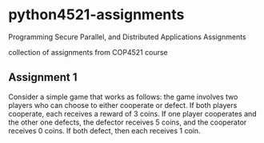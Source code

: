# python4521-assignments
Programming Secure Parallel, and Distributed Applications Assignments

collection of assignments from COP4521 course

## Assignment 1 
  Consider a simple game that works as follows: the game involves two players who can choose to
  either cooperate or defect. If both players cooperate, each receives a reward of 3 coins. If one
  player cooperates and the other one defects, the defector receives 5 coins, and the cooperator
  receives 0 coins. If both defect, then each receives 1 coin.
